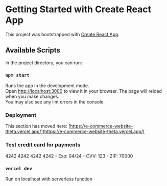 # Getting Started with Create React App

This project was bootstrapped with [Create React App](https://github.com/facebook/create-react-app).

## Available Scripts

In the project directory, you can run:

### `npm start`

Runs the app in the development mode.\
Open [http://localhost:3000](http://localhost:3000) to view it in your browser.
The page will reload when you make changes.\
You may also see any lint errors in the console.

### Deployment

This section has moved here: [https://e-commerce-website-theta.vercel.app/](https://e-commerce-website-theta.vercel.app/)

### Test credit card for payments

4242 4242 4242 4242 - Exp: 04/24 - CVV: 123 - ZIP: 70000

### `vercel dev`

Run on localhost with serverless function

